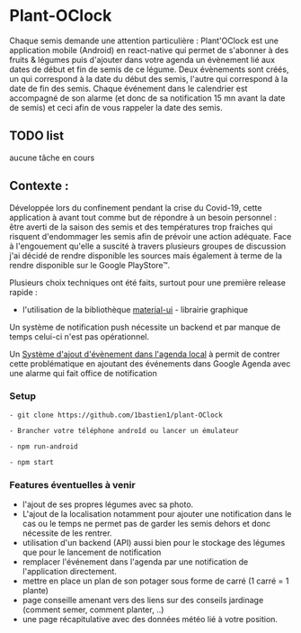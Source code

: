 # Plant-OClock

Chaque semis demande une attention particulière : 
Plant'OClock est une application mobile (Android) en react-native qui permet de s'abonner à des fruits & légumes
puis d'ajouter dans votre agenda un évènement lié aux dates de début et fin de semis de ce légume. Deux évènements sont créés, 
un qui correspond à la date du début des semis, l'autre qui correspond à la date de fin des semis. 
Chaque événement dans le calendrier est accompagné de son alarme (et donc de sa notification 15 mn avant la date de semis)
et ceci afin de vous rappeler la date des semis.

## TODO list

aucune tâche en cours

## Contexte : 

Développée lors du confinement pendant la crise du Covid-19, cette application à avant tout comme but de répondre à un besoin personnel : être averti de la saison des semis et des températures trop fraiches qui risquent d'endommager les semis afin de prévoir une action adéquate. Face à l'engouement qu'elle a suscité à travers plusieurs groupes de discussion j'ai décidé de rendre disponible les sources mais également à terme de la rendre disponible sur le Google PlayStore™.

Plusieurs choix techniques ont été faits, surtout pour une première release rapide :


- l'utilisation de la bibliothèque [material-ui](https://github.com/mui-org/material-ui) - librairie graphique

Un système de notification push nécessite un backend et par manque de temps celui-ci n'est pas opérationnel.

Un [Système d'ajout d'évènement dans l'agenda local](https://github.com/wmcmahan/react-native-calendar-events) à permit de contrer cette problématique en ajoutant des événements dans Google Agenda avec une alarme qui fait office de notification



### Setup

```
- git clone https://github.com/1bastien1/plant-OClock
```
```
- Brancher votre téléphone androîd ou lancer un émulateur
```
```
- npm run-android
```
```
- npm start
```


### Features éventuelles à venir


- l'ajout de ses propres légumes avec sa photo.
- L'ajout de la localisation notamment pour ajouter une notification dans le cas ou le temps ne permet pas de garder
les semis dehors et donc nécessite de les rentrer.
- utilisation d'un backend (API) aussi bien pour le stockage des légumes que pour le lancement de notification
- remplacer l'événement dans l'agenda par une notification de l'application directement.
- mettre en place un plan de son potager sous forme de carré (1 carré = 1 plante)
- page conseille amenant vers des liens sur des conseils jardinage (comment semer, comment planter, ..)
- une page récapitulative avec des données météo lié à votre position.


